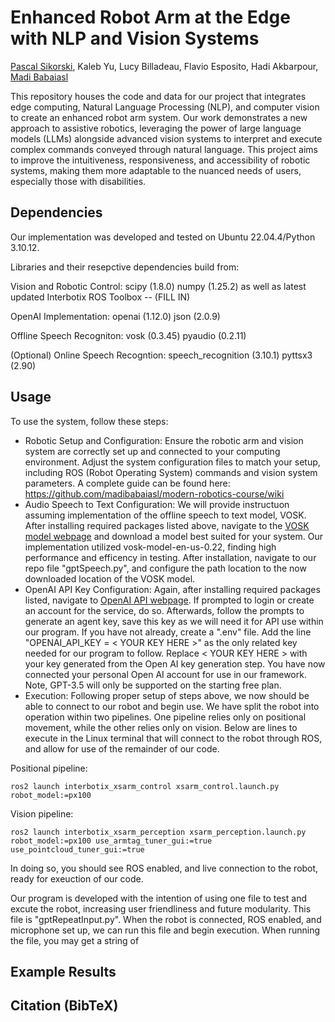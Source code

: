 # Enhanced Robot Arm at the Edge with NLP and Vision Systems

<a href="https://github.com/Paskul">Pascal Sikorski</a>, Kaleb Yu, Lucy Billadeau, Flavio Esposito, Hadi Akbarpour, <a href="https://github.com/madibabaiasl">Madi Babaiasl</a>

This repository houses the code and data for our project that integrates edge computing, Natural Language Processing (NLP), and computer vision to create an enhanced robot arm system. Our work demonstrates a new approach to assistive robotics, leveraging the power of large language models (LLMs) alongside advanced vision systems to interpret and execute complex commands conveyed through natural language. This project aims to improve the intuitiveness, responsiveness, and accessibility of robotic systems, making them more adaptable to the nuanced needs of users, especially those with disabilities.

## Dependencies 

Our implementation was developed and tested on Ubuntu 22.04.4/Python 3.10.12.

Libraries and their resepctive dependencies build from:

Vision and Robotic Control:
scipy (1.8.0)
numpy (1.25.2)
as well as latest updated Interbotix ROS Toolbox -- (FILL IN)

OpenAI Implementation:
openai (1.12.0)
json (2.0.9)

Offline Speech Recogniton:
vosk (0.3.45)
pyaudio (0.2.11)

(Optional) Online Speech Recogntion:
speech_recognition (3.10.1)
pyttsx3 (2.90)

## Usage

To use the system, follow these steps:

- Robotic Setup and Configuration: Ensure the robotic arm and vision system are correctly set up and connected to your computing environment. Adjust the system configuration files to match your setup, including ROS (Robot Operating System) commands and vision system parameters. A complete guide can be found here: https://github.com/madibabaiasl/modern-robotics-course/wiki
- Audio Speech to Text Configuration: We will provide instructuon assuming implementation of the offline speech to text model, VOSK. After installing required packages listed above, navigate to the <a href="https://alphacephei.com/vosk/models">VOSK model webpage</a> and download a model best suited for your system. Our implementation utilized vosk-model-en-us-0.22, finding high performance and efficency in testing. After installation, navigate to our repo file "gptSpeech.py", and configure the path location to the now downloaded location of the VOSK model.
- OpenAI API Key Configuration: Again, after installing required packages listed, navigate to <a href="https://alphacephei.com/vosk/models">OpenAI API webpage</a>. If prompted to login or create an account for the service, do so. Afterwards, follow the prompts to generate an agent key, save this key as we will need it for API use within our program. If you have not already, create a ".env" file. Add the line "OPENAI_API_KEY = < YOUR KEY HERE >" as the only related key needed for our program to follow. Replace < YOUR KEY HERE > with your key generated from the Open AI key generation step. You have now connected your personal Open AI account for use in our framework. Note, GPT-3.5 will only be supported on the starting free plan.
- Execution: Following proper setup of steps above, we now should be able to connect to our robot and begin use. We have split the robot into operation within two pipelines. One pipeline relies only on positional movement, while the other relies only on vision. Below are lines to execute in the Linux terminal that will connect to the robot through ROS, and allow for use of the remainder of our code.

Positional pipeline:
~~~ 
ros2 launch interbotix_xsarm_control xsarm_control.launch.py robot_model:=px100
~~~ 

Vision pipeline:
~~~
ros2 launch interbotix_xsarm_perception xsarm_perception.launch.py robot_model:=px100 use_armtag_tuner_gui:=true use_pointcloud_tuner_gui:=true 
~~~

In doing so, you should see ROS enabled, and live connection to the robot, ready for exeuction of our code.

Our program is developed with the intention of using one file to test and excute the robot, increasing user friendliness and future modularity. This file is "gptRepeatInput.py". When the robot is connected, ROS enabled, and microphone set up, we can run this file and begin execution. When running the file, you may get a string of 

## Example Results 

## Citation (BibTeX)




